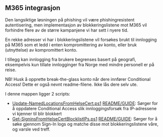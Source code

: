 M365 integrasjon
--

Den langsiktige løsningen på phishing vil være phishingresistent autentisering, men implementasjon av blokkeringslistene mot M365 vil forhindre flere av de større kampanjene vi har sett i nyere tid.

En rekke adresser vi har i blokkeringslistene vil forsøkes brukt til innlogging på M365 som et ledd i enten kompromittering av konto, eller bruk (utnyttelse) av kompromittert konto.  

I tillegg kan innlogging fra brukere begrenses basert på geografi, eksempelvis kun tillate innlogginger fra Norge med mindre personell er på reise.

NB! Husk å opprette break-the-glass konto når dere innfører Conditional Access! Dette er også nevnt readme-filene. Ikke lås dere selv ute.

I denne mappen ligger 2 scripts:
 - [Update-NamedLocationsFromHelseCert.ps1](https://github.com/helsecert/blocklist/blob/master/m365/Update-NamedLocationsFromHelseCert.ps1) [README/GUIDE](https://github.com/helsecert/blocklist/blob/master/m365/Kort%20readme%20Update-NamedLocationsFromHelseCert.txt): Sørger for å oppdatere Conditional Access slik innloggingsforsøk fra IP-adressene vi kjenner til blir blokkert
 - [Get-SigninsFromHelseCertBlocklistIPs.ps1](https://github.com/helsecert/blocklist/blob/master/m365/Get-SigninsFromHelseCertBlocklistIPs.ps1) [README/GUIDE](https://github.com/helsecert/blocklist/blob/master/m365/Kort%20readme%20Get-SigninsFromHelseCertBlocklistIPs.txt): Sørger for å søke gjennom Sign-In logs og matche disse mot blokkeringslistene våre, og varsle ved treff.

